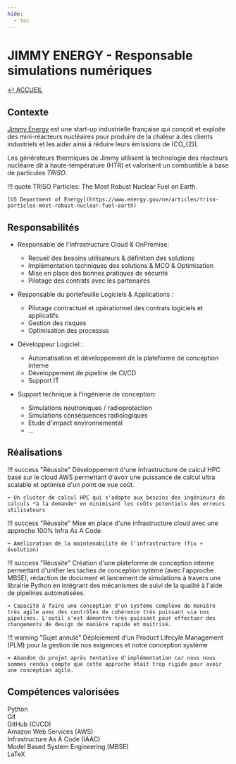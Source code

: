 ```yaml
---
hide:
  - toc
---
```


# JIMMY ENERGY - Responsable simulations numériques

[↩ ACCUEIL](../index.md)

## Contexte

[Jimmy Energy](https://www.jimmy-energy.eu/) est une start-up industrielle française qui conçoit et exploite des mini-réacteurs nucléaires pour produire de la chaleur à des clients industriels et les aider ainsi à réduire leurs émissions de \(CO_{2}\).

Les générateurs thermiques de Jimmy utilisent la technologie des réacteurs nucléaire dit à haute-température (HTR) et valorisent un combustible à base de particules *TRISO*.

!!! quote
    TRISO Particles: The Most Robust Nuclear Fuel on Earth.

    [US Department of Energy](https://www.energy.gov/ne/articles/triso-particles-most-robust-nuclear-fuel-earth)

## Responsabilités

- Responsable de l'Infrastructure Cloud & OnPremise:
    - Recueil des besoins utilisateurs & définition des solutions
    - Implémentation techniques des solutions & MCO & Optimisation
    - Mise en place des bonnes pratiques de sécurité
    - Pilotage des contrats avec les partenaires

- Responsable du portefeuille Logiciels & Applications :
    - Pilotage contractuel et opérationnel des contrats logiciels et applicatifs
    - Gestion des risques
    - Optimisation des processus

- Développeur Logiciel :
    - Automatisation et développement de la plateforme de conception interne
    - Développement de pipeline de CI/CD
    - Support IT

- Support technique à l'ingénierie de conception:
    - Simulations neutroniques / radioprotection
    - Simulations conséquences radiologiques
    - Etude d'impact environnemental
    - ...

## Réalisations

!!! success "Réussite"
    Développement d'une infrastructure de calcul HPC basé sur le cloud AWS permettant d'avoir une puissance de calcul ultra scalable et optimisé d'un point de vue coût.

    ➡️ Un cluster de calcul HPC qui s'adapte aux besoins des ingénieurs de calculs *à la demande* en minimisant les coûts potentiels des erreurs utilisateurs 

!!! success "Réussite"
    Mise en place d'une infrastructure cloud avec une approche 100% Infra As A Code

    ➡️ Amélioration de la maintenabilité de l'infrastructure (fix + évolution)

!!! success "Réussite"
    Création d'une plateforme de conception interne permettant d'unifier les taches de conception sytème (avec l'approche MBSE), rédaction de document et lancement de simulations à travers une librairie Python en intégrant des mécanismes de suivi de la qualité à l'aide de pipelines automatisées.

    ➡️ Capacité à faire une conception d'un système complexe de manière très agile avec des contrôles de cohérence très puissant via nos pipelines. L'outil s'est démontré très puissant pour effectuer des changements de design de manière rapide et maitrisé.

!!! warning "Sujet annulé"
    Déploiement d'un Product Lifecyle Management (PLM) pour la gestion de nos exigences et notre conception système

    ➡️ Abandon du projet après tentative d'implémentation car nous nous sommes rendus compte que cette approche était trop rigide pour avoir une conception agile.

## Compétences valorisées

<div class="skill-item-block">
    <span class="skill-item-text">Python</span>
</div>

<div class="skill-item-block">
    <span class="skill-item-text">Git</span>
</div>

<div class="skill-item-block">
    <span class="skill-item-text">GitHub (CI/CD)</span>
</div>

<div class="skill-item-block">
    <span class="skill-item-text">Amazon Web Services (AWS)</span>
</div>

<div class="skill-item-block">
    <span class="skill-item-text">Infrastructure As A Code (IAAC)</span>
</div>

<div class="skill-item-block">
    <span class="skill-item-text">Model Based System Engineering (MBSE)</span>
</div>

<div class="skill-item-block">
    <span class="skill-item-text">LaTeX</span>
</div>